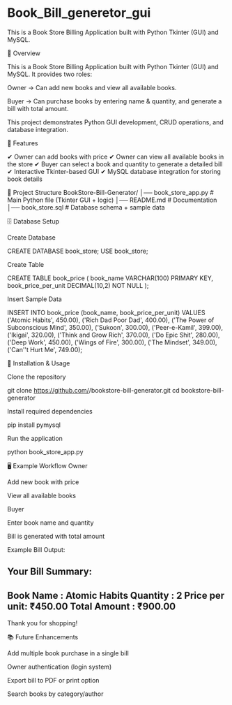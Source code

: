 # Book_Bill_generetor_gui
This is a Book Store Billing Application built with Python Tkinter (GUI) and MySQL.

📌 Overview

This is a Book Store Billing Application built with Python Tkinter (GUI) and MySQL.
It provides two roles:

Owner → Can add new books and view all available books.

Buyer → Can purchase books by entering name & quantity, and generate a bill with total amount.

This project demonstrates Python GUI development, CRUD operations, and database integration.

🚀 Features

✔ Owner can add books with price
✔ Owner can view all available books in the store
✔ Buyer can select a book and quantity to generate a detailed bill
✔ Interactive Tkinter-based GUI
✔ MySQL database integration for storing book details

📂 Project Structure
BookStore-Bill-Generator/
│── book_store_app.py     # Main Python file (Tkinter GUI + logic)
│── README.md             # Documentation
│── book_store.sql        # Database schema + sample data

🗄️ Database Setup

Create Database

CREATE DATABASE book_store;
USE book_store;


Create Table

CREATE TABLE book_price (
    book_name VARCHAR(100) PRIMARY KEY,
    book_price_per_unit DECIMAL(10,2) NOT NULL
);


Insert Sample Data

INSERT INTO book_price (book_name, book_price_per_unit) VALUES
('Atomic Habits', 450.00),
('Rich Dad Poor Dad', 400.00),
('The Power of Subconscious Mind', 350.00),
('Sukoon', 300.00),
('Peer-e-Kamil', 399.00),
('Ikigai', 320.00),
('Think and Grow Rich', 370.00),
('Do Epic Shit', 280.00),
('Deep Work', 450.00),
('Wings of Fire', 300.00),
('The Mindset', 349.00),
('Can''t Hurt Me', 749.00);

🔧 Installation & Usage

Clone the repository

git clone https://github.com/<your-username>/bookstore-bill-generator.git
cd bookstore-bill-generator


Install required dependencies

pip install pymysql


Run the application

python book_store_app.py

🖥️ Example Workflow
Owner

Add new book with price

View all available books

Buyer

Enter book name and quantity

Bill is generated with total amount

Example Bill Output:

Your Bill Summary:
-------------------------
Book Name     : Atomic Habits
Quantity      : 2
Price per unit: ₹450.00
Total Amount  : ₹900.00
-------------------------
Thank you for shopping!

📚 Future Enhancements

Add multiple book purchase in a single bill

Owner authentication (login system)

Export bill to PDF or print option

Search books by category/author
